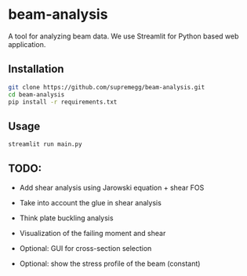 # beam-analysis

A tool for analyzing beam data. We use Streamlit for Python based web application.

## Installation

```sh
git clone https://github.com/supremegg/beam-analysis.git
cd beam-analysis
pip install -r requirements.txt
```

## Usage

```sh
streamlit run main.py
```

## TODO:

- Add shear analysis using Jarowski equation + shear FOS
- Take into account the glue in shear analysis
- Think plate buckling analysis
- Visualization of the failing moment and shear

- Optional: GUI for cross-section selection
- Optional: show the stress profile of the beam (constant)
